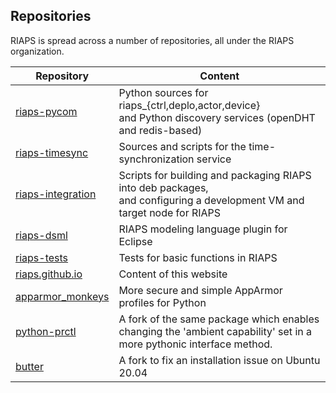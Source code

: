 ## Repositories

RIAPS is spread across a number of repositories, all under the RIAPS organization.

Repository        | Content                                     
------------------| ----------------------------------------------------------
[riaps-pycom](https://github.com/RIAPS/riaps-pycom) | Python sources for riaps_{ctrl,deplo,actor,device} <br> and Python discovery services (openDHT and redis-based)
[riaps-timesync](https://github.com/RIAPS/riaps-timesync) | Sources and scripts for the time-synchronization service
[riaps-integration](https://github.com/RIAPS/riaps-integration) | Scripts for building and packaging RIAPS into deb packages, <br> and configuring a development VM and target node for RIAPS
[riaps-dsml](https://github.com/RIAPS/riaps-dsml.git) | RIAPS modeling language plugin for Eclipse
[riaps-tests](https://github.com/RIAPS/riaps-tests) | Tests for basic functions in RIAPS
[riaps.github.io](https://github.com/RIAPS/riaps.github.io) | Content of this website
[apparmor_monkeys](https://github.com/RIAPS/apparmor_monkeys.git)  | More secure and simple AppArmor profiles for Python
[python-prctl](https://github.com/RIAPS/python-prctl)  | A fork of the same package which enables changing the 'ambient capability' set in a more pythonic interface method. |
[butter](https://github.com/RIAPS/butter) | A fork to fix an installation issue on Ubuntu 20.04 |  
